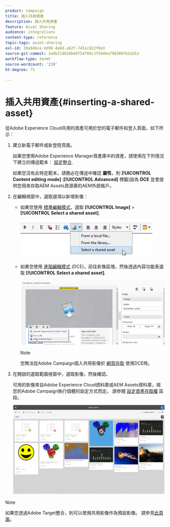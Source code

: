 ```yaml
---
product: campaign
title: 插入共用資產
description: 插入共用資產
feature: Asset Sharing
audience: integrations
content-type: reference
topic-tags: asset-sharing
exl-id: 30a94bce-6d96-4a6d-a62f-7451c822f0e3
source-git-commit: 3a9b21d626b60754789c3f594ba798309f62a553
workflow-type: tm+mt
source-wordcount: '219'
ht-degree: 7%

---
```


# 插入共用資產{#inserting-a-shared-asset}

從Adobe Experience Cloud共用的資產可用於您的電子郵件和登入頁面，如下所示：

1. 建立新電子郵件或新登陸頁面。

   如果您使用Adobe Experience Manager資產庫中的資產，請使用在下列情況下建立的傳送範本： [設定整合](../../integrations/using/configuring-access-to-assets.md#integrating-with-aem-assets).

   如果您沒有此特定範本，請務必在傳送中確認 **屬性**，則 **[!UICONTROL Content editing mode]** (**[!UICONTROL Advanced]** 標籤)設為 **DCE** 並會提供您用來存取AEM Assets資源庫的AEM外部帳戶。

1. 在編輯視窗中，選取選項以新增影像：

   * 如果您使用 [標準編輯模式](../../delivery/using/defining-the-email-content.md#adding-images)，選取 **[!UICONTROL Image]** > **[!UICONTROL Select a shared asset]**.

     ![](assets/dam_insert_image_standard.png)

   * 如果您使用 [進階編輯模式](../../web/using/about-campaign-html-editor.md) (DCE)，前往影像區塊，然後透過內容功能表選取 **[!UICONTROL Select a shared asset]**.

     ![](assets/dam_insert_image_dce.png)

     >[!NOTE]
     >
     >您無法從Adobe Campaign插入共用影像於 [網頁存取](../../platform/using/adobe-campaign-workspace.md#console-and-web-access) 使用DCE時。

1. 在開啟的選取範圍視窗中，選取影像，然後確認。

   可用的影像來自Adobe Experience Cloud資料庫或AEM Assets資料庫，視您的Adobe Campaign執行個體的設定方式而定。 請參閱 [設定資產存取權](../../integrations/using/configuring-access-to-assets.md) 區段。

   ![](assets/dam_shared_image_selection.png)

>[!NOTE]
>
>如果您透過Adobe Target整合，則可以使用共用影像作為預設影像。 請參見[此頁面](../../integrations/using/integrating-with-adobe-target.md)。
